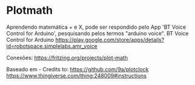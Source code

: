 # Plotmath

Aprendendo matemática + e X, pode ser respondido pelo App 'BT Voice Control for Arduino', pesquisando pelos termos "arduino voice".
BT Voice Control for Arduino
https://play.google.com/store/apps/details?id=robotspace.simplelabs.amr_voice

Conexões:
https://fritzing.org/projects/plot-math

Baseado em - Credits to:
https://github.com/9a/plotclock
https://www.thingiverse.com/thing:248009#instructions